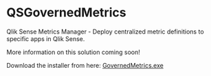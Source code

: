 # QSGovernedMetrics
Qlik Sense Metrics Manager - Deploy centralized metric definitions to specific apps in Qlik Sense.

More information on this solution coming soon!

Download the installer from here: [GovernedMetrics.exe](https://github.com/eapowertools/QSGovernedMetrics/blob/master/GovernedMetrics.exe)
